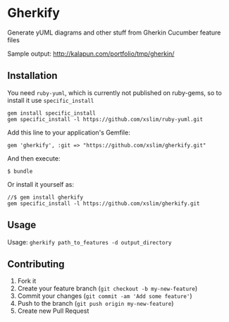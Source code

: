 # Gherkify

Generate yUML diagrams and other stuff from Gherkin Cucumber feature files

Sample output: http://kalapun.com/portfolio/tmp/gherkin/

## Installation

You need `ruby-yuml`, which is currently not published on ruby-gems, so to install it use  `specific_install`

    gem install specific_install
    gem specific_install -l https://github.com/xslim/ruby-yuml.git

Add this line to your application's Gemfile:

    gem 'gherkify', :git => "https://github.com/xslim/gherkify.git"

And then execute:

    $ bundle

Or install it yourself as:

    //$ gem install gherkify
    gem specific_install -l https://github.com/xslim/gherkify.git

## Usage

Usage: `gherkify path_to_features -d output_directory`

## Contributing

1. Fork it
2. Create your feature branch (`git checkout -b my-new-feature`)
3. Commit your changes (`git commit -am 'Add some feature'`)
4. Push to the branch (`git push origin my-new-feature`)
5. Create new Pull Request
